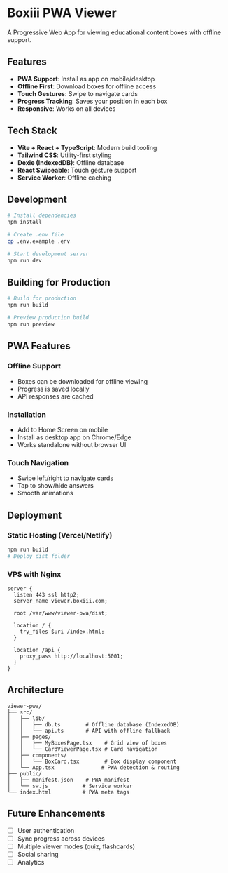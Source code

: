 # Boxiii PWA Viewer

A Progressive Web App for viewing educational content boxes with offline support.

## Features

- **PWA Support**: Install as app on mobile/desktop
- **Offline First**: Download boxes for offline access
- **Touch Gestures**: Swipe to navigate cards
- **Progress Tracking**: Saves your position in each box
- **Responsive**: Works on all devices

## Tech Stack

- **Vite + React + TypeScript**: Modern build tooling
- **Tailwind CSS**: Utility-first styling
- **Dexie (IndexedDB)**: Offline database
- **React Swipeable**: Touch gesture support
- **Service Worker**: Offline caching

## Development

```bash
# Install dependencies
npm install

# Create .env file
cp .env.example .env

# Start development server
npm run dev
```

## Building for Production

```bash
# Build for production
npm run build

# Preview production build
npm run preview
```

## PWA Features

### Offline Support
- Boxes can be downloaded for offline viewing
- Progress is saved locally
- API responses are cached

### Installation
- Add to Home Screen on mobile
- Install as desktop app on Chrome/Edge
- Works standalone without browser UI

### Touch Navigation
- Swipe left/right to navigate cards
- Tap to show/hide answers
- Smooth animations

## Deployment

### Static Hosting (Vercel/Netlify)
```bash
npm run build
# Deploy dist folder
```

### VPS with Nginx
```nginx
server {
  listen 443 ssl http2;
  server_name viewer.boxiii.com;
  
  root /var/www/viewer-pwa/dist;
  
  location / {
    try_files $uri /index.html;
  }
  
  location /api {
    proxy_pass http://localhost:5001;
  }
}
```

## Architecture

```
viewer-pwa/
├── src/
│   ├── lib/
│   │   ├── db.ts        # Offline database (IndexedDB)
│   │   └── api.ts       # API with offline fallback
│   ├── pages/
│   │   ├── MyBoxesPage.tsx    # Grid view of boxes
│   │   └── CardViewerPage.tsx # Card navigation
│   ├── components/
│   │   └── BoxCard.tsx        # Box display component
│   └── App.tsx               # PWA detection & routing
├── public/
│   ├── manifest.json    # PWA manifest
│   └── sw.js           # Service worker
└── index.html          # PWA meta tags
```

## Future Enhancements

- [ ] User authentication
- [ ] Sync progress across devices
- [ ] Multiple viewer modes (quiz, flashcards)
- [ ] Social sharing
- [ ] Analytics